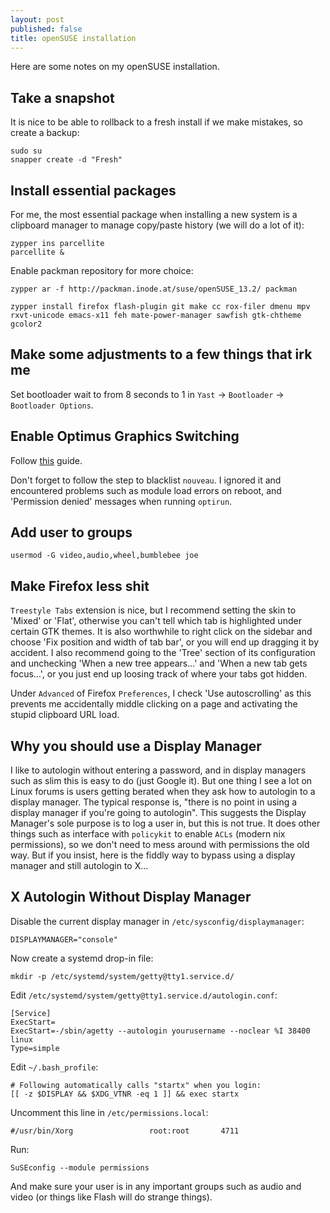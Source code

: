 ```yaml
---
layout: post
published: false
title: openSUSE installation
---
```


Here are some notes on my openSUSE installation.

## Take a snapshot

It is nice to be able to rollback to a fresh install if we make mistakes, so create a backup:

```
sudo su
snapper create -d "Fresh"
```

## Install essential packages

For me, the most essential package when installing a new system is a clipboard manager to manage copy/paste history (we will do a lot of it):

```
zypper ins parcellite
parcellite &
```

Enable packman repository for more choice:

```
zypper ar -f http://packman.inode.at/suse/openSUSE_13.2/ packman
```

```
zypper install firefox flash-plugin git make cc rox-filer dmenu mpv rxvt-unicode emacs-x11 feh mate-power-manager sawfish gtk-chtheme gcolor2
```

## Make some adjustments to a few things that irk me

Set bootloader wait to from 8 seconds to 1 in `Yast` -> `Bootloader` -> `Bootloader Options`.

## Enable Optimus Graphics Switching

Follow [this](https://en.opensuse.org/SDB:NVIDIA_Bumblebee) guide.

Don't forget to follow the step to blacklist `nouveau`. I ignored it and encountered problems such as module load errors on reboot, and 'Permission denied' messages when running `optirun`.

## Add user to groups

```
usermod -G video,audio,wheel,bumblebee joe
```

## Make Firefox less shit

`Treestyle Tabs` extension is nice, but I recommend setting the skin to 'Mixed' or 'Flat', otherwise you can't tell which tab is highlighted under certain GTK themes. It is also worthwhile to right click on the sidebar and choose 'Fix position and width of tab bar', or you will end up dragging it by accident. I also recommend going to the 'Tree' section of its configuration and unchecking 'When a new tree appears...' and 'When a new tab gets focus...', or you just end up loosing track of where your tabs got hidden.

Under `Advanced` of Firefox `Preferences`, I check 'Use autoscrolling' as this prevents me accidentally middle clicking on a page and activating the stupid clipboard URL load. 

## Why you should use a Display Manager

I like to autologin without entering a password, and in display managers such as slim this is easy to do (just Google it). But one thing I see a lot on Linux forums is users getting berated when they ask how to autologin to a display manager. The typical response is, "there is no point in using a display manager if you're going to autologin". This suggests the Display Manager's sole purpose is to log a user in, but this is not true. It does other things such as interface with `policykit` to enable `ACLs` (modern nix permissions), so we don't need to mess around with permissions the old way. But if you insist, here is the fiddly way to bypass using a display manager and still autologin to X...

## X Autologin Without Display Manager

Disable the current display manager in `/etc/sysconfig/displaymanager`:

```
DISPLAYMANAGER="console"
```

Now create a systemd drop-in file:

```
mkdir -p /etc/systemd/system/getty@tty1.service.d/
```

Edit `/etc/systemd/system/getty@tty1.service.d/autologin.conf`:

```
[Service]
ExecStart=
ExecStart=-/sbin/agetty --autologin yourusername --noclear %I 38400 linux
Type=simple
```

Edit `~/.bash_profile`:

```
# Following automatically calls "startx" when you login:
[[ -z $DISPLAY && $XDG_VTNR -eq 1 ]] && exec startx
```

Uncomment this line in `/etc/permissions.local`:

```
#/usr/bin/Xorg                 root:root       4711
```

Run:

```
SuSEconfig --module permissions
```

And make sure your user is in any important groups such as audio and video (or things like Flash will do strange things).